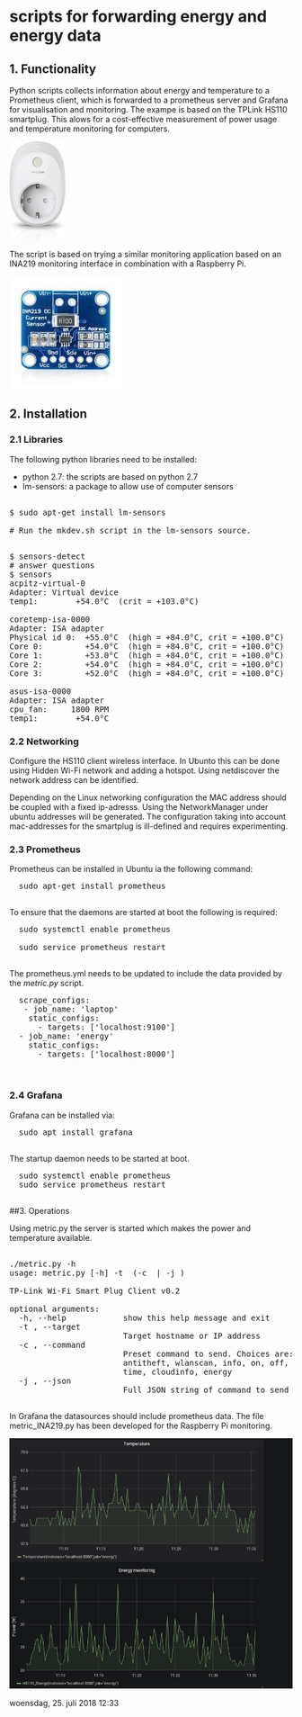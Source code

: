 
scripts for forwarding energy and energy data
=========================

## 1. Functionality

Python scripts collects information about energy and temperature to a Prometheus client, which is forwarded to a prometheus server and Grafana for visualisation and monitoring. The exampe is based on the TPLink HS110 smartplug. This alows for a cost-effective measurement of power usage and temperature monitoring for computers.


<img src="images/HS110.jpg" alt="smartplug" style="width:100px">

The script is based on trying a similar monitoring application based on an INA219 monitoring interface in combination with a Raspberry Pi.

<img src="images/INA219.jpg" alt="sensor" style="width:200px">


## 2. Installation

### 2.1 Libraries
The following python libraries need to be installed:

* python 2.7: the scripts are based on python 2.7
* lm-sensors: a package to allow use of computer sensors

<pre>

$ sudo apt-get install lm-sensors

# Run the mkdev.sh script in the lm-sensors source.

</pre>

<pre>
$ sensors-detect
# answer questions 
$ sensors
acpitz-virtual-0
Adapter: Virtual device
temp1:        +54.0°C  (crit = +103.0°C)

coretemp-isa-0000
Adapter: ISA adapter
Physical id 0:  +55.0°C  (high = +84.0°C, crit = +100.0°C)
Core 0:         +54.0°C  (high = +84.0°C, crit = +100.0°C)
Core 1:         +53.0°C  (high = +84.0°C, crit = +100.0°C)
Core 2:         +54.0°C  (high = +84.0°C, crit = +100.0°C)
Core 3:         +52.0°C  (high = +84.0°C, crit = +100.0°C)

asus-isa-0000
Adapter: ISA adapter
cpu_fan:     1800 RPM
temp1:        +54.0°C  
</pre>


### 2.2 Networking
 
Configure the HS110 client wireless interface. In Ubunto this can be done using Hidden Wi-Fi network and adding a hotspot. Using netdiscover the network address can be identified. 

Depending on the Linux networking configuration the MAC address should be coupled with a fixed ip-adresss. Using the NetworkManager under ubuntu addresses will be generated. The configuration taking into account mac-addresses for the smartplug is ill-defined and requires experimenting.
   
### 2.3 Prometheus

Prometheus can be installed in Ubuntu ia the following command:
   <pre>
  sudo apt-get install prometheus
  </pre>
 To ensure that the daemons are started at boot the following is required:
   <pre>
  sudo systemctl enable prometheus
  
  sudo service prometheus restart
  </pre>
 
 The prometheus.yml needs to be updated to include the data provided by the *metric.py* script.
  <pre>
  scrape_configs:
   - job_name: 'laptop'
    static_configs:
      - targets: ['localhost:9100']
  - job_name: 'energy'
    static_configs:
      - targets: ['localhost:8000']
  
  </pre>
  
  
### 2.4 Grafana
 
 Grafana can be installed via:
 <pre>
  sudo apt install grafana
  </pre>
 The startup daemon needs to be started at boot.
  
<pre>
  sudo systemctl enable prometheus
  sudo service prometheus restart
  </pre>

##3. Operations

Using metric.py the server is started which makes the power and temperature available.

<pre>

./metric.py -h
usage: metric.py [-h] -t <hostname> (-c <command> | -j <JSON string>)

TP-Link Wi-Fi Smart Plug Client v0.2

optional arguments:
  -h, --help            show this help message and exit
  -t <hostname>, --target <hostname>
                        Target hostname or IP address
  -c <command>, --command <command>
                        Preset command to send. Choices are: reset, schedule,
                        antitheft, wlanscan, info, on, off, reboot, countdown,
                        time, cloudinfo, energy
  -j <JSON string>, --json <JSON string>
                        Full JSON string of command to send

</pre>

 In Grafana the datasources should include prometheus data. 
The file metric_INA219.py has been developed for the Raspberry Pi monitoring.

![DIsplay via Grafana](images/grafana_display.png )


 woensdag, 25. juli 2018 12:33 





